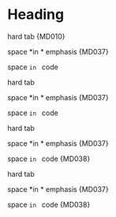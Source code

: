 # Heading

hard	tab {MD010}

space *in * emphasis {MD037}

space `in ` code

<!-- markdownlint-disable no-hard-tabs -->

hard	tab

space *in * emphasis {MD037}

space `in ` code

<!-- markdownlint-enable no-space-in-code -->

hard	tab

space *in * emphasis {MD037}

space `in ` code {MD038}

<!-- markdownlint-enable-file no-hard-tabs -->
<!-- markdownlint-disable-file no-space-in-code -->

hard	tab

space *in * emphasis {MD037}

space `in ` code {MD038}

<!-- markdownlint-configure-file {
  "no-hard-tabs": false
} -->
